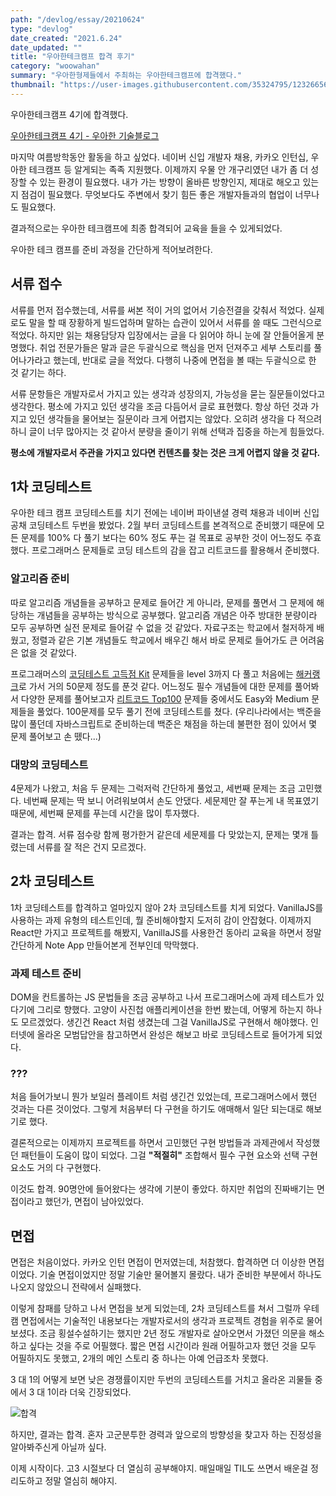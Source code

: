 ```yaml
---
path: "/devlog/essay/20210624"
type: "devlog"
date_created: "2021.6.24"
date_updated: ""
title: "우아한테크캠프 합격 후기"
category: "woowahan"
summary: "우아한형제들에서 주최하는 우아한테크캠프에 합격했다."
thumbnail: "https://user-images.githubusercontent.com/35324795/123266565-1f4d2880-d537-11eb-890d-96117a40eb38.png"
---
```


우아한테크캠프 4기에 합격했다.

[우아한테크캠프 4기 - 우아한 기술블로그](https://woowabros.github.io/devrel/2021/04/20/woowa-techcamp_4th.html)

마지막 여름방학동안 활동을 하고 싶었다. 네이버 신입 개발자 채용, 카카오 인턴십, 우아한 테크캠프 등 알게되는 족족 지원했다. 이제까지 우물 안 개구리였던 내가 좀 더 성장할 수 있는 환경이 필요했다. 내가 가는 방향이 올바른 방향인지, 제대로 해오고 있는지 점검이 필요했다. 무엇보다도 주변에서 찾기 힘든 좋은 개발자들과의 협업이 너무나도 필요했다.

결과적으로는 우아한 테크캠프에 최종 합격되어 교육을 들을 수 있게되었다.

우아한 테크 캠프를 준비 과정을 간단하게 적어보려한다.

## 서류 접수

서류를 먼저 접수했는데, 서류를 써본 적이 거의 없어서 기승전결을 갖춰서 적었다. 실제로도 말을 할 때 장황하게 빌드업하며 말하는 습관이 있어서 서류를 쓸 때도 그런식으로 적었다. 하지만 읽는 채용담당자 입장에서는 글을 다 읽어야 하니 눈에 잘 안들어올게 분명했다. 취업 전문가들은 말과 글은 두괄식으로 핵심을 먼저 던져주고 세부 스토리를 풀어나가라고 했는데, 반대로 글을 적었다. 다행히 나중에 면접을 볼 때는 두괄식으로 한 것 같기는 하다.

서류 문항들은 개발자로서 가지고 있는 생각과 성장의지, 가능성을 묻는 질문들이었다고 생각한다. 평소에 가지고 있던 생각을 조금 다듬어서 글로 표현했다. 항상 하던 것과 가지고 있던 생각들을 물어보는 질문이라 크게 어렵지는 않았다. 오히려 생각을 다 적으려하니 글이 너무 많아지는 것 같아서 분량을 줄이기 위해 선택과 집중을 하는게 힘들었다.

**평소에 개발자로서 주관을 가지고 있다면 컨텐츠를 찾는 것은 크게 어렵지 않을 것 같다.**

## 1차 코딩테스트

우아한 테크 캠프 코딩테스트를 치기 전에는 네이버 파이낸셜 경력 채용과 네이버 신입 공채 코딩테스트 두번을 봤었다. 2월 부터 코딩테스트를 본격적으로 준비했기 때문에 모든 문제를 100% 다 풀기 보다는 60% 정도 푸는 걸 목표로 공부한 것이 어느정도 주효했다. 프로그래머스 문제들로 코딩 테스트의 감을 잡고 리트코드를 활용해서 준비했다.

### 알고리즘 준비
따로 알고리즘 개념들을 공부하고 문제로 들어간 게 아니라, 문제를 풀면서 그 문제에 해당하는 개념들을 공부하는 방식으로 공부했다. 알고리즘 개념은 아주 방대한 분량이라 모두 공부하면 실전 문제로 들어갈 수 없을 것 같았다. 자료구조는 학교에서 철저하게 배웠고, 정렬과 같은 기본 개념들도 학교에서 배우긴 해서 바로 문제로 들어가도 큰 어려움은 없을 것 같았다.

프로그래머스의 [코딩테스트 고득점 Kit](https://programmers.co.kr/learn/challenges) 문제들을 level 3까지 다 풀고 처음에는 [해커랭크](https://www.hackerrank.com/)로 가서 거의 50문제 정도를 푼것 같다. 어느정도 필수 개념들에 대한 문제를 풀어봐서 다양한 문제를 풀어보고자 [리트코드 Top100](https://leetcode.com/problemset/all?listId=79h8rn6) 문제들 중에서도 Easy와 Medium 문제들을 풀었다. 100문제를 모두 풀기 전에 코딩테스트를 쳤다. (우리나라에서는 백준을 많이 풀던데 자바스크립트로 준비하는데 백준은 채점을 하는데 불편한 점이 있어서 몇 문제 풀어보고 손 뗐다...)

### 대망의 코딩테스트

4문제가 나왔고, 처음 두 문제는 그럭저럭 간단하게 풀었고, 세번째 문제는 조금 고민했다. 네번째 문제는 딱 보니 어려워보여서 손도 안댔다. 세문제만 잘 푸는게 내 목표였기 때문에, 세번째 문제를 푸는데 시간을 많이 투자했다.

결과는 합격. 서류 점수랑 함께 평가한거 같은데 세문제를 다 맞았는지, 문제는 몇개 틀렸는데 서류를 잘 적은 건지 모르겠다.

## 2차 코딩테스트

1차 코딩테스트를 합격하고 얼마있지 않아 2차 코딩테스트를 치게 되었다. VanillaJS를 사용하는 과제 유형의 테스트인데, 뭘 준비해야할지 도저히 감이 안잡혔다. 이제까지 React만 가지고 프로젝트를 해봤지, VanillaJS를 사용한건 동아리 교육을 하면서 정말 간단하게 Note App 만들어본게 전부인데 막막했다.

### 과제 테스트 준비
DOM을 컨트롤하는 JS 문법들을 조금 공부하고 나서 프로그래머스에 과제 테스트가 있다기에 그리로 향했다. 고양이 사진첩 애플리케이션을 한번 봤는데, 어떻게 하는지 하나도 모르겠었다. 생긴건 React 처럼 생겼는데 그걸 VanillaJS로 구현해서 해야했다. 인터넷에 올라온 모범답안을 참고하면서 완성은 해보고 바로 코딩테스트로 들어가게 되었다.

### ???

처음 들어가보니 뭔가 보일러 플레이트 처럼 생긴건 있었는데, 프로그래머스에서 했던 것과는 다른 것이었다. 그렇게 처음부터 다 구현을 하기도 애매해서 일단 되는대로 해보기로 했다.

결론적으로는 이제까지 프로젝트를 하면서 고민했던 구현 방법들과 과제관에서 작성했던 패턴들이 도움이 많이 되었다. 그걸 **"적절히"** 조합해서 필수 구현 요소와 선택 구현 요소도 거의 다 구현했다.

이것도 합격. 90명안에 들어왔다는 생각에 기분이 좋았다. 하지만 취업의 진짜배기는 면접이라고 했던가, 면접이 남아있었다.

## 면접

면접은 처음이었다. 카카오 인턴 면접이 먼저였는데, 처참했다. 합격하면 더 이상한 면접이었다. 기술 면접이었지만 정말 기술만 물어볼지 몰랐다. 내가 준비한 부분에서 하나도 나오지 않았으니 전략에서 실패했다.

이렇게 참패를 당하고 나서 면접을 보게 되었는데, 2차 코딩테스트를 쳐서 그럴까 우테캠 면접에서는 기술적인 내용보다는 개발자로서의 생각과 프로젝트 경험을 위주로 물어보셨다. 조금 횡설수설하기는 했지만 2년 정도 개발자로 살아오면서 가졌던 의문을 해소하고 싶다는 것을 주로 어필했다. 짧은 면접 시간이라 원래 어필하고자 했던 것을 모두 어필하지도 못했고, 2개의 메인 스토리 중 하나는 아예 언급조차 못했다.

3 대 1의 어떻게 보면 낮은 경쟁률이지만 두번의 코딩테스트를 거치고 올라온 괴물들 중에서 3 대 1이라 더욱 긴장되었다.

![합격](https://user-images.githubusercontent.com/35324795/123265767-5707a080-d536-11eb-9d7f-3179529cf4b9.png)

하지만, 결과는 합격. 혼자 고군분투한 경력과 앞으로의 방향성을 찾고자 하는 진정성을 알아봐주신게 아닐까 싶다.

이제 시작이다. 고3 시절보다 더 열심히 공부해야지. 매일매일 TIL도 쓰면서 배운걸 정리도하고 정말 열심히 해야지.
